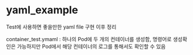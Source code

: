 # yaml_example
Test에 사용하면 좋을만한 yaml file 구현 이후 정리

container_test.ymaml : 하나의 Pod에 두 개의 컨테이너를 생성함, 명령어로 생성확인은 가능하지만 Pod에서 해당 컨테이너의 로그를 통해서도 확인할 수 있음
